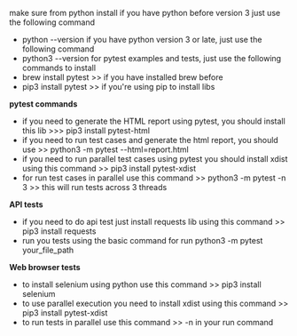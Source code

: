 

make sure from python install 
if you have python before version 3 just use the following command
- python --version
if you have python version 3 or late, just use the following command
- python3 --version
for pytest examples and tests, just use the following commands to install
- brew install pytest >> if you have installed brew before
- pip3 install pytest >> if you're using pip to install libs

**pytest commands**

- if you need to generate the HTML report using pytest, you should install this lib >>> pip3 install pytest-html
- if you need to run test cases and generate the html report, you should use >>  python3 -m pytest --html=report.html 
- if you need to run parallel test cases using pytest you should install xdist using this command >> pip3 install pytest-xdist
- for run test cases in parallel use this command >> python3 -m pytest -n 3 >> this will run tests across 3 threads 

**API tests**
- if you need to do api test just install requests lib using this command >> pip3 install requests
- run you tests using the basic command for run python3 -m pytest your_file_path

**Web browser tests**
- to install selenium using python use this command >> pip3 install selenium
- to use parallel execution you need to install xdist using this command >> pip3 install pytest-xdist
- to run tests in parallel use this command >> -n in your run command